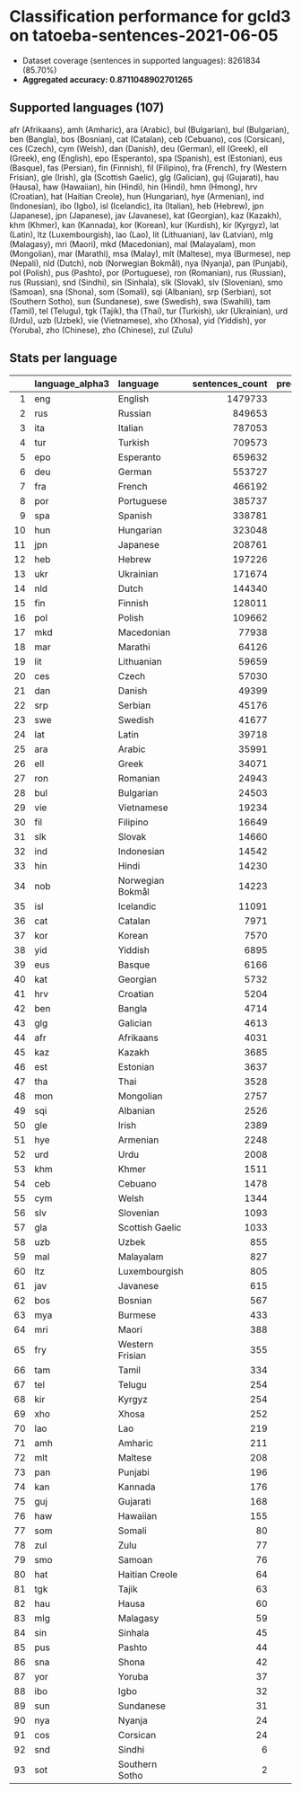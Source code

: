 # Classification performance for gcld3 on tatoeba-sentences-2021-06-05

- Dataset coverage (sentences in supported languages): 8261834 (85.70%)
- **Aggregated accuracy: 0.8711048902701265**

<h2 id="supported-languages">Supported languages (107)</h2>

afr (Afrikaans), amh (Amharic), ara (Arabic), bul (Bulgarian), bul (Bulgarian), ben (Bangla), bos (Bosnian), cat (Catalan), ceb (Cebuano), cos (Corsican), ces (Czech), cym (Welsh), dan (Danish), deu (German), ell (Greek), ell (Greek), eng (English), epo (Esperanto), spa (Spanish), est (Estonian), eus (Basque), fas (Persian), fin (Finnish), fil (Filipino), fra (French), fry (Western Frisian), gle (Irish), gla (Scottish Gaelic), glg (Galician), guj (Gujarati), hau (Hausa), haw (Hawaiian), hin (Hindi), hin (Hindi), hmn (Hmong), hrv (Croatian), hat (Haitian Creole), hun (Hungarian), hye (Armenian), ind (Indonesian), ibo (Igbo), isl (Icelandic), ita (Italian), heb (Hebrew), jpn (Japanese), jpn (Japanese), jav (Javanese), kat (Georgian), kaz (Kazakh), khm (Khmer), kan (Kannada), kor (Korean), kur (Kurdish), kir (Kyrgyz), lat (Latin), ltz (Luxembourgish), lao (Lao), lit (Lithuanian), lav (Latvian), mlg (Malagasy), mri (Maori), mkd (Macedonian), mal (Malayalam), mon (Mongolian), mar (Marathi), msa (Malay), mlt (Maltese), mya (Burmese), nep (Nepali), nld (Dutch), nob (Norwegian Bokmål), nya (Nyanja), pan (Punjabi), pol (Polish), pus (Pashto), por (Portuguese), ron (Romanian), rus (Russian), rus (Russian), snd (Sindhi), sin (Sinhala), slk (Slovak), slv (Slovenian), smo (Samoan), sna (Shona), som (Somali), sqi (Albanian), srp (Serbian), sot (Southern Sotho), sun (Sundanese), swe (Swedish), swa (Swahili), tam (Tamil), tel (Telugu), tgk (Tajik), tha (Thai), tur (Turkish), ukr (Ukrainian), urd (Urdu), uzb (Uzbek), vie (Vietnamese), xho (Xhosa), yid (Yiddish), yor (Yoruba), zho (Chinese), zho (Chinese), zul (Zulu)

<h2 id="metrics-per-language">Stats per language</h2>

|    | language_alpha3   | language         |   sentences_count |   precision |   recall |    f1 |      tp |    fp |      tn |     fn |
|---:|:------------------|:-----------------|------------------:|------------:|---------:|------:|--------:|------:|--------:|-------:|
|  1 | eng               | English          |           1479733 |       0.995 |    0.851 | 0.915 | 1258584 |  6819 | 6775282 | 221149 |
|  2 | rus               | Russian          |            849653 |       0.974 |    0.858 | 0.902 |  729212 | 19236 | 7392945 | 120441 |
|  3 | ita               | Italian          |            787053 |       0.970 |    0.821 | 0.877 |  646316 | 20005 | 7454776 | 140737 |
|  4 | tur               | Turkish          |            709573 |       0.993 |    0.894 | 0.938 |  634612 |  4617 | 7547644 |  74961 |
|  5 | epo               | Esperanto        |            659632 |       0.963 |    0.922 | 0.925 |  608152 | 23690 | 7578512 |  51480 |
|  6 | deu               | German           |            553727 |       0.977 |    0.933 | 0.944 |  516822 | 12347 | 7695760 |  36905 |
|  7 | fra               | French           |            466192 |       0.973 |    0.860 | 0.902 |  400941 | 11073 | 7784569 |  65251 |
|  8 | por               | Portuguese       |            385737 |       0.910 |    0.885 | 0.859 |  341427 | 33858 | 7842239 |  44310 |
|  9 | spa               | Spanish          |            338781 |       0.908 |    0.782 | 0.806 |  264941 | 26864 | 7896189 |  73840 |
| 10 | hun               | Hungarian        |            323048 |       0.968 |    0.895 | 0.916 |  289189 |  9667 | 7929119 |  33859 |
| 11 | jpn               | Japanese         |            208761 |       0.978 |    0.999 | 0.977 |  208552 |  4759 | 8048314 |    209 |
| 12 | heb               | Hebrew           |            197226 |       0.998 |    0.991 | 0.993 |  195374 |   409 | 8064199 |   1852 |
| 13 | ukr               | Ukrainian        |            171674 |       0.800 |    0.889 | 0.762 |  152579 | 38095 | 8052065 |  19095 |
| 14 | nld               | Dutch            |            144340 |       0.876 |    0.854 | 0.814 |  123199 | 17516 | 8099978 |  21141 |
| 15 | fin               | Finnish          |            128011 |       0.941 |    0.902 | 0.895 |  115404 |  7235 | 8126588 |  12607 |
| 16 | pol               | Polish           |            109662 |       0.915 |    0.931 | 0.885 |  102084 |  9477 | 8142695 |   7578 |
| 17 | mkd               | Macedonian       |             77938 |       0.862 |    0.741 | 0.749 |   57730 |  9232 | 8174664 |  20208 |
| 18 | mar               | Marathi          |             64126 |       0.989 |    0.911 | 0.943 |   58406 |   654 | 8197054 |   5720 |
| 19 | lit               | Lithuanian       |             59659 |       0.841 |    0.883 | 0.797 |   52661 |  9950 | 8192225 |   6998 |
| 20 | ces               | Czech            |             57030 |       0.881 |    0.813 | 0.799 |   46341 |  6282 | 8198522 |  10689 |
| 21 | dan               | Danish           |             49399 |       0.652 |    0.746 | 0.587 |   36848 | 19626 | 8192809 |  12551 |
| 22 | srp               | Serbian          |             45176 |       0.317 |    0.449 | 0.265 |   20304 | 43763 | 8172895 |  24872 |
| 23 | swe               | Swedish          |             41677 |       0.786 |    0.861 | 0.739 |   35870 |  9753 | 8210404 |   5807 |
| 24 | lat               | Latin            |             39718 |       0.500 |    0.729 | 0.457 |   28963 | 28998 | 8193118 |  10755 |
| 25 | ara               | Arabic           |             35991 |       0.999 |    0.911 | 0.952 |   32774 |    32 | 8225811 |   3217 |
| 26 | ell               | Greek            |             34071 |       0.730 |    1.000 | 0.730 |   34062 | 12617 | 8215146 |      9 |
| 27 | ron               | Romanian         |             24943 |       0.592 |    0.808 | 0.553 |   20164 | 13920 | 8222971 |   4779 |
| 28 | bul               | Bulgarian        |             24503 |       0.318 |    0.844 | 0.309 |   20688 | 44456 | 8192875 |   3815 |
| 29 | vie               | Vietnamese       |             19234 |       0.883 |    0.981 | 0.876 |   18870 |  2495 | 8240105 |    364 |
| 30 | fil               | Filipino         |             16649 |       0.733 |    0.780 | 0.664 |   12994 |  4735 | 8240450 |   3655 |
| 31 | slk               | Slovak           |             14660 |       0.411 |    0.727 | 0.381 |   10664 | 15304 | 8231870 |   3996 |
| 32 | ind               | Indonesian       |             14542 |       0.642 |    0.640 | 0.544 |    9304 |  5180 | 8242112 |   5238 |
| 33 | hin               | Hindi            |             14230 |       0.508 |    0.880 | 0.491 |   12527 | 12125 | 8235479 |   1703 |
| 34 | nob               | Norwegian Bokmål |             14223 |       0.285 |    0.829 | 0.277 |   11791 | 29626 | 8217985 |   2432 |
| 35 | isl               | Icelandic        |             11091 |       0.523 |    0.945 | 0.515 |   10484 |  9560 | 8241183 |    607 |
| 36 | cat               | Catalan          |              7971 |       0.176 |    0.818 | 0.173 |    6520 | 30461 | 8223402 |   1451 |
| 37 | kor               | Korean           |              7570 |       0.915 |    0.996 | 0.913 |    7536 |   703 | 8253561 |     34 |
| 38 | yid               | Yiddish          |              6895 |       0.790 |    0.944 | 0.772 |    6512 |  1728 | 8253211 |    383 |
| 39 | eus               | Basque           |              6166 |       0.439 |    0.861 | 0.424 |    5306 |  6789 | 8248879 |    860 |
| 40 | kat               | Georgian         |              5732 |       1.000 |    0.998 | 0.999 |    5720 |     2 | 8256100 |     12 |
| 41 | hrv               | Croatian         |              5204 |       0.139 |    0.447 | 0.128 |    2324 | 14392 | 8242238 |   2880 |
| 42 | ben               | Bangla           |              4714 |       1.000 |    0.998 | 0.999 |    4704 |     0 | 8257120 |     10 |
| 43 | glg               | Galician         |              4613 |       0.064 |    0.774 | 0.063 |    3569 | 52237 | 8204984 |   1044 |
| 44 | afr               | Afrikaans        |              4031 |       0.145 |    0.865 | 0.143 |    3485 | 20607 | 8237196 |    546 |
| 45 | kaz               | Kazakh           |              3685 |       0.404 |    0.932 | 0.398 |    3434 |  5063 | 8253086 |    251 |
| 46 | est               | Estonian         |              3637 |       0.165 |    0.796 | 0.162 |    2894 | 14623 | 8243574 |    743 |
| 47 | tha               | Thai             |              3528 |       0.995 |    0.998 | 0.994 |    3522 |    18 | 8258288 |      6 |
| 48 | mon               | Mongolian        |              2757 |       0.415 |    0.955 | 0.411 |    2633 |  3712 | 8255365 |    124 |
| 49 | sqi               | Albanian         |              2526 |       0.288 |    0.865 | 0.282 |    2184 |  5395 | 8253913 |    342 |
| 50 | gle               | Irish            |              2389 |       0.175 |    0.911 | 0.174 |    2177 | 10238 | 8249207 |    212 |
| 51 | hye               | Armenian         |              2248 |       0.994 |    0.998 | 0.993 |    2243 |    13 | 8259573 |      5 |
| 52 | urd               | Urdu             |              2008 |       0.882 |    0.961 | 0.867 |    1930 |   258 | 8259568 |     78 |
| 53 | khm               | Khmer            |              1511 |       1.000 |    0.985 | 0.993 |    1489 |     0 | 8260323 |     22 |
| 54 | ceb               | Cebuano          |              1478 |       0.148 |    0.571 | 0.141 |     844 |  4846 | 8255510 |    634 |
| 55 | cym               | Welsh            |              1344 |       0.103 |    0.824 | 0.102 |    1108 |  9667 | 8250823 |    236 |
| 56 | slv               | Slovenian        |              1093 |       0.048 |    0.724 | 0.047 |     791 | 15714 | 8245027 |    302 |
| 57 | gla               | Scottish Gaelic  |              1033 |       0.090 |    0.867 | 0.089 |     896 |  9060 | 8251741 |    137 |
| 58 | uzb               | Uzbek            |               855 |       0.091 |    0.581 | 0.088 |     497 |  4957 | 8256022 |    358 |
| 59 | mal               | Malayalam        |               827 |       1.000 |    1.000 | 1.000 |     827 |     0 | 8261007 |      0 |
| 60 | ltz               | Luxembourgish    |               805 |       0.031 |    0.867 | 0.031 |     698 | 21519 | 8239510 |    107 |
| 61 | jav               | Javanese         |               615 |       0.030 |    0.361 | 0.029 |     222 |  7128 | 8254091 |    393 |
| 62 | bos               | Bosnian          |               567 |       0.012 |    0.388 | 0.011 |     220 | 18770 | 8242497 |    347 |
| 63 | mya               | Burmese          |               433 |       1.000 |    1.000 | 1.000 |     433 |     0 | 8261401 |      0 |
| 64 | mri               | Maori            |               388 |       0.040 |    0.711 | 0.040 |     276 |  6622 | 8254824 |    112 |
| 65 | fry               | Western Frisian  |               355 |       0.012 |    0.738 | 0.012 |     262 | 21054 | 8240425 |     93 |
| 66 | tam               | Tamil            |               334 |       1.000 |    1.000 | 1.000 |     334 |     0 | 8261500 |      0 |
| 67 | tel               | Telugu           |               254 |       1.000 |    1.000 | 1.000 |     254 |     0 | 8261580 |      0 |
| 68 | kir               | Kyrgyz           |               254 |       0.027 |    0.878 | 0.027 |     223 |  7974 | 8253606 |     31 |
| 69 | xho               | Xhosa            |               252 |       0.039 |    0.683 | 0.039 |     172 |  4230 | 8257352 |     80 |
| 70 | lao               | Lao              |               219 |       1.000 |    1.000 | 1.000 |     219 |     0 | 8261615 |      0 |
| 71 | amh               | Amharic          |               211 |       1.000 |    0.991 | 0.995 |     209 |     0 | 8261623 |      2 |
| 72 | mlt               | Maltese          |               208 |       0.013 |    0.817 | 0.013 |     170 | 12489 | 8249137 |     38 |
| 73 | pan               | Punjabi          |               196 |       1.000 |    0.995 | 0.997 |     195 |     0 | 8261638 |      1 |
| 74 | kan               | Kannada          |               176 |       1.000 |    1.000 | 1.000 |     176 |     0 | 8261658 |      0 |
| 75 | guj               | Gujarati         |               168 |       1.000 |    0.982 | 0.991 |     165 |     0 | 8261666 |      3 |
| 76 | haw               | Hawaiian         |               155 |       0.010 |    0.839 | 0.010 |     130 | 12567 | 8249112 |     25 |
| 77 | som               | Somali           |                80 |       0.019 |    0.912 | 0.019 |      73 |  3674 | 8258080 |      7 |
| 78 | zul               | Zulu             |                77 |       0.007 |    0.753 | 0.007 |      58 |  7839 | 8253918 |     19 |
| 79 | smo               | Samoan           |                76 |       0.008 |    0.763 | 0.008 |      58 |  7277 | 8254481 |     18 |
| 80 | hat               | Haitian Creole   |                64 |       0.004 |    0.797 | 0.004 |      51 | 13257 | 8248513 |     13 |
| 81 | tgk               | Tajik            |                63 |       0.008 |    0.889 | 0.008 |      56 |  7343 | 8254428 |      7 |
| 82 | hau               | Hausa            |                60 |       0.006 |    0.800 | 0.006 |      48 |  7835 | 8253939 |     12 |
| 83 | mlg               | Malagasy         |                59 |       0.003 |    0.831 | 0.003 |      49 | 14975 | 8246800 |     10 |
| 84 | sin               | Sinhala          |                45 |       1.000 |    1.000 | 1.000 |      45 |     0 | 8261789 |      0 |
| 85 | pus               | Pashto           |                44 |       0.098 |    0.864 | 0.097 |      38 |   350 | 8261440 |      6 |
| 86 | sna               | Shona            |                42 |       0.006 |    0.667 | 0.005 |      28 |  5062 | 8256730 |     14 |
| 87 | yor               | Yoruba           |                37 |       0.001 |    0.108 | 0.001 |       4 |  3799 | 8257998 |     33 |
| 88 | ibo               | Igbo             |                32 |       0.002 |    0.688 | 0.002 |      22 | 10813 | 8250989 |     10 |
| 89 | sun               | Sundanese        |                31 |       0.003 |    0.548 | 0.003 |      17 |  5505 | 8256298 |     14 |
| 90 | nya               | Nyanja           |                24 |       0.010 |    0.833 | 0.010 |      20 |  2072 | 8259738 |      4 |
| 91 | cos               | Corsican         |                24 |       0.000 |    0.583 | 0.000 |      14 | 35270 | 8226540 |     10 |
| 92 | snd               | Sindhi           |                 6 |       0.003 |    0.833 | 0.003 |       5 |  1440 | 8260388 |      1 |
| 93 | sot               | Southern Sotho   |                 2 |       0.001 |    1.000 | 0.001 |       2 |  3240 | 8258592 |      0 |